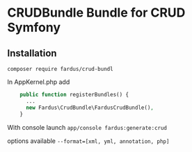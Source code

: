 CRUDBundle Bundle for CRUD Symfony
====

Installation
------------
````composer require fardus/crud-bundl````

In AppKernel.php add
````php
    public function registerBundles() {
      ...
      new Fardus\CrudBundle\FardusCrudBundle(),
    }
````

With console launch
````app/console fardus:generate:crud````

options available
````--format=[xml, yml, annotation, php]````
